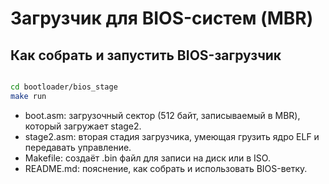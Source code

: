 # Загрузчик для BIOS-систем (MBR)

## Как собрать и запустить BIOS-загрузчик

```bash

cd bootloader/bios_stage
make run

```

- boot.asm: загрузочный сектор (512 байт, записываемый в MBR), который загружает stage2.   
- stage2.asm: вторая стадия загрузчика, умеющая грузить ядро ELF и передавать управление.   
- Makefile: создаёт .bin файл для записи на диск или в ISO.   
- README.md: пояснение, как собрать и использовать BIOS-ветку.   
